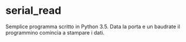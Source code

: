 # serial_read
Semplice programma scritto in Python 3.5. Data la porta e un baudrate il programmino comincia a stampare i dati.
